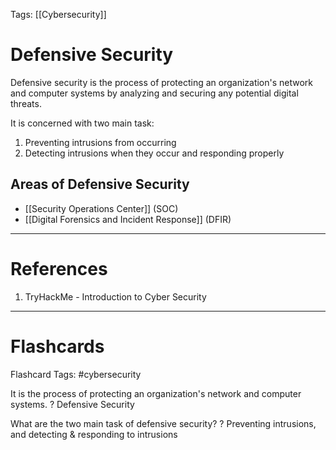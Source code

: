 Tags: [[Cybersecurity]]

# Defensive Security

Defensive security is the process of protecting an organization's network and computer systems by analyzing and securing any potential digital threats.

It is concerned with two main task:

1. Preventing intrusions from occurring
2. Detecting intrusions when they occur and responding properly

## Areas of Defensive Security

- [[Security Operations Center]] (SOC)
- [[Digital Forensics and Incident Response]] (DFIR)

---

# References

1. TryHackMe - Introduction to Cyber Security

---

# Flashcards

Flashcard Tags: #cybersecurity

It is the process of protecting an organization's network and computer systems.
?
Defensive Security

<!--SR:!2024-05-13,2,190-->

What are the two main task of defensive security?
?
Preventing intrusions, and detecting & responding to intrusions

<!--SR:!2024-05-28,17,250-->

